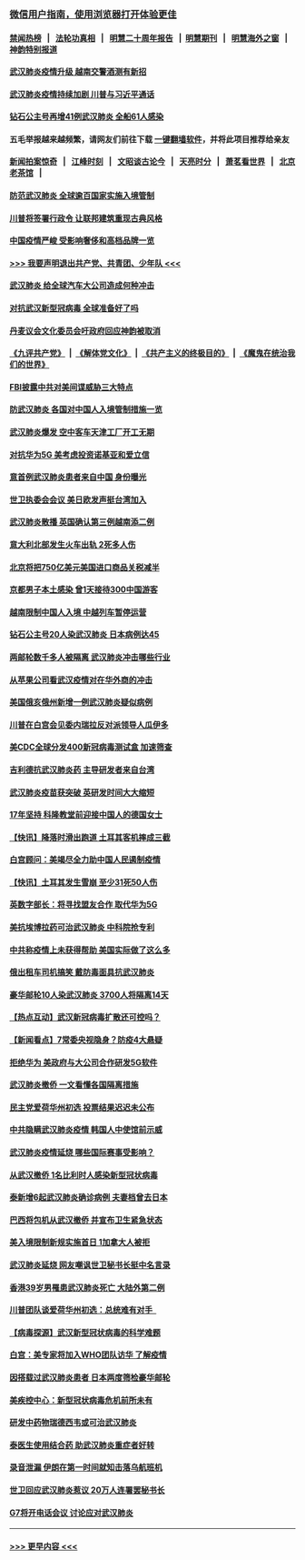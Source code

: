 ### [微信用户指南，使用浏览器打开体验更佳](https://github.com/gfw-breaker/banned-news1/blob/master/indexes/wechat-guide.md?t=0)
#### [禁闻热榜](热点新闻.md?t=0)  &nbsp;&nbsp;|&nbsp;&nbsp; [法轮功真相](https://github.com/gfw-breaker/truth/blob/master/README.md?t=0) &nbsp;&nbsp;|&nbsp;&nbsp; [明慧二十周年报告](https://github.com/gfw-breaker/mh-reports/blob/master/README.md?t=0) &nbsp;&nbsp;|&nbsp;&nbsp;[明慧期刊](https://github.com/gfw-breaker/mh-qikan) &nbsp;&nbsp;|&nbsp;&nbsp; [明慧海外之窗](https://github.com/gfw-breaker/mh-news/blob/master/README.md?t=0) &nbsp;&nbsp;|&nbsp;&nbsp; [神韵特别报道](https://github.com/gfw-breaker/mh-news/blob/master/shenyun.md?t=0)
#### [武汉肺炎疫情升级 越南交警酒测有新招](../pages/nsc418/n11851632.md?t=02072133) 
#### [武汉肺炎疫情持续加剧 川普与习近平通话](../pages/nsc418/n11851613.md?t=02072133) 
#### [钻石公主号再增41例武汉肺炎 全船61人感染](../pages/nsc418/n11850401.md?t=02072133) 
#### 五毛举报越来越频繁，请网友们前往下载 [一键翻墙软件](https://github.com/gfw-breaker/ssr-accounts)，并将此项目推荐给亲友
#### [新闻拍案惊奇](https://github.com/gfw-breaker/banned-news1/blob/master/pages/link4.md) &nbsp;&nbsp;|&nbsp;&nbsp; [江峰时刻](https://github.com/gfw-breaker/banned-news1/blob/master/pages/link4.md) &nbsp;&nbsp;|&nbsp;&nbsp; [文昭谈古论今](https://github.com/gfw-breaker/banned-news1/blob/master/pages/link4.md) &nbsp;&nbsp;|&nbsp;&nbsp; [天亮时分](https://github.com/gfw-breaker/banned-news1/blob/master/pages/link4.md) &nbsp;&nbsp;|&nbsp;&nbsp; [萧茗看世界](https://github.com/gfw-breaker/banned-news1/blob/master/pages/link4.md) &nbsp;&nbsp;|&nbsp;&nbsp; [北京老茶馆](https://github.com/gfw-breaker/banned-news1/blob/master/pages/link4.md) &nbsp;&nbsp;|&nbsp;&nbsp; 
#### [防范武汉肺炎 全球逾百国家实施入境管制](../pages/nsc418/n11850557.md?t=02072133) 
#### [川普将签署行政令 让联邦建筑重现古典风格](../pages/nsc418/n11850654.md?t=02072133) 
#### [中国疫情严峻 受影响奢侈和高档品牌一览](../pages/nsc418/n11850319.md?t=02072133) 
#### [>>> 我要声明退出共产党、共青团、少年队 <<<](https://github.com/begood0513/goodnews/blob/master/quit/letter.md) 
#### [武汉肺炎 给全球汽车大公司造成何种冲击](../pages/nsc418/n11850056.md?t=02072133) 
#### [对抗武汉新型冠病毒 全球准备好了吗](../pages/nsc418/n11850142.md?t=02072133) 
#### [丹麦议会文化委员会吁政府回应神韵被取消](../pages/nsc418/n11849312.md?t=02072133) 
#### [《九评共产党》](https://github.com/begood0513/9ping.md/blob/master/README.md) &nbsp;|&nbsp; [《解体党文化》](../../../../jtdwh.md/blob/master/README.md)  &nbsp;|&nbsp; [《共产主义的终极目的》](../../../../gczydzjmd.md/blob/master/README.md) &nbsp;|&nbsp; [《魔鬼在统治我们的世界》](../../../../mgztzwmdsj.md/blob/master/README.md) 
#### [FBI披露中共对美间谍威胁三大特点](../pages/nsc418/n11849700.md?t=02072133) 
#### [防武汉肺炎 各国对中国人入境管制措施一览](../pages/nsc418/n11838726.md?t=02072133) 
#### [武汉肺炎爆发 空中客车天津工厂开工无期](../pages/nsc418/n11849634.md?t=02072133) 
#### [对抗华为5G 美考虑投资诺基亚和爱立信](../pages/nsc418/n11849510.md?t=02072133) 
#### [意首例武汉肺炎患者来自中国 身份曝光](../pages/nsc418/n11849454.md?t=02072133) 
#### [世卫执委会会议 美日欧发声挺台湾加入](../pages/nsc418/n11849433.md?t=02072133) 
#### [武汉肺炎散播 英国确认第三例越南添二例](../pages/nsc418/n11849439.md?t=02072133) 
#### [意大利北部发生火车出轨 2死多人伤](../pages/nsc418/n11848999.md?t=02072133) 
#### [北京将把750亿美元美国进口商品关税减半](../pages/nsc418/n11848896.md?t=02072133) 
#### [京都男子本土感染 曾1天接待300中国游客](../pages/nsc418/n11848641.md?t=02072133) 
#### [越南限制中国人入境 中越列车暂停运营](../pages/nsc418/n11847844.md?t=02072133) 
#### [钻石公主号20人染武汉肺炎 日本病例达45](../pages/nsc418/n11847823.md?t=02072133) 
#### [两邮轮数千多人被隔离 武汉肺炎冲击哪些行业](../pages/nsc418/n11847456.md?t=02072133) 
#### [从苹果公司看武汉疫情对在华外商的冲击](../pages/nsc418/n11847586.md?t=02072133) 
#### [美国俄亥俄州新增一例武汉肺炎疑似病例](../pages/nsc418/n11847714.md?t=02072133) 
#### [川普在白宫会见委内瑞拉反对派领导人瓜伊多](../pages/nsc418/n11847391.md?t=02072133) 
#### [美CDC全球分发400新冠病毒测试盒 加速筛查](../pages/nsc418/n11847260.md?t=02072133) 
#### [吉利德抗武汉肺炎药 主导研发者来自台湾](../pages/nsc418/n11847064.md?t=02072133) 
#### [武汉肺炎疫苗获突破 英研发时间大大缩短](../pages/nsc418/n11846915.md?t=02072133) 
#### [17年坚持 科隆教堂前迎接中国人的德国女士](../pages/nsc418/n11846781.md?t=02072133) 
#### [【快讯】降落时滑出跑道 土耳其客机摔成三截](../pages/nsc418/n11847021.md?t=02072133) 
#### [白宫顾问：美竭尽全力助中国人民遏制疫情](../pages/nsc418/n11846756.md?t=02072133) 
#### [【快讯】土耳其发生雪崩 至少31死50人伤](../pages/nsc418/n11846680.md?t=02072133) 
#### [英数字部长：将寻找盟友合作 取代华为5G](../pages/nsc418/n11846485.md?t=02072133) 
#### [美抗埃博拉药可治武汉肺炎 中科院抢专利](../pages/nsc418/n11846409.md?t=02072133) 
#### [中共称疫情上未获得帮助 美国实际做了这么多](../pages/nsc418/n11846008.md?t=02072133) 
#### [俄出租车司机搞笑 戴防毒面具抗武汉肺炎](../pages/nsc418/n11845703.md?t=02072133) 
#### [豪华邮轮10人染武汉肺炎 3700人将隔离14天](../pages/nsc418/n11845543.md?t=02072133) 
#### [【热点互动】武汉新冠病毒扩散还可控吗？](../pages/nsc418/n11844750.md?t=02072133) 
#### [【新闻看点】7常委央视隐身？防疫4大悬疑](../pages/nsc418/n11844611.md?t=02072133) 
#### [拒绝华为 美政府与大公司合作研发5G软件](../pages/nsc418/n11844625.md?t=02072133) 
#### [武汉肺炎撤侨 一文看懂各国隔离措施](../pages/nsc418/n11844216.md?t=02072133) 
#### [民主党爱荷华州初选 投票结果迟迟未公布](../pages/nsc418/n11844207.md?t=02072133) 
#### [中共隐瞒武汉肺炎疫情 韩国人中使馆前示威](../pages/nsc418/n11844084.md?t=02072133) 
#### [武汉肺炎疫情延烧 哪些国际赛事受影响？](../pages/nsc418/n11843958.md?t=02072133) 
#### [从武汉撤侨 1名比利时人感染新型冠状病毒](../pages/nsc418/n11843977.md?t=02072133) 
#### [泰新增6起武汉肺炎确诊病例 夫妻档曾去日本](../pages/nsc418/n11843900.md?t=02072133) 
#### [巴西将包机从武汉撤侨 并宣布卫生紧急状态](../pages/nsc418/n11843418.md?t=02072133) 
#### [美入境限制新规实施首日 1加拿大人被拒](../pages/nsc418/n11843058.md?t=02072133) 
#### [武汉肺炎延烧 网友嘲讽世卫秘书长挺中名言录](../pages/nsc418/n11843056.md?t=02072133) 
#### [香港39岁男罹患武汉肺炎死亡 大陆外第二例](../pages/nsc418/n11843026.md?t=02072133) 
#### [川普团队谈爱荷华州初选：总统难有对手  ](../pages/nsc418/n11842867.md?t=02072133) 
#### [【病毒探源】武汉新型冠状病毒的科学难题](../pages/nsc418/n11842176.md?t=02072133) 
#### [白宫：美专家将加入WHO团队访华 了解疫情](../pages/nsc418/n11842198.md?t=02072133) 
#### [因搭载过武汉肺炎患者 日本两度筛检豪华邮轮](../pages/nsc418/n11842447.md?t=02072133) 
#### [美疾控中心：新型冠状病毒危机前所未有](../pages/nsc418/n11842406.md?t=02072133) 
#### [研发中药物瑞德西韦或可治武汉肺炎](../pages/nsc418/n11842100.md?t=02072133) 
#### [泰医生使用结合药 助武汉肺炎重症者好转](../pages/nsc418/n11842096.md?t=02072133) 
#### [录音泄漏 伊朗在第一时间就知击落乌航班机](../pages/nsc418/n11842002.md?t=02072133) 
#### [世卫回应武汉肺炎惹议 20万人连署罢秘书长](../pages/nsc418/n11841664.md?t=02072133) 
#### [G7将开电话会议 讨论应对武汉肺炎](../pages/nsc418/n11841658.md?t=02072133) 

----
#### [ >>> 更早内容 <<< ](../indexes/nsc418-earlier.md)
